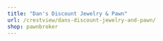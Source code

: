 ```yaml
---
title: "Dan's Discount Jewelry & Pawn"
url: /crestview/dans-discount-jewelry-and-pawn/
shop: pawnbroker
---
```

